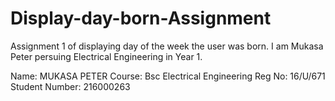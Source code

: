 # Display-day-born-Assignment
Assignment 1 of displaying day of the week the user was born.
I am Mukasa Peter persuing Electrical Engineering in Year 1. 


Name:            MUKASA PETER
Course:          Bsc Electrical Engineering
Reg No:          16/U/671
Student Number:  216000263
